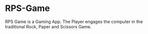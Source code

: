 # RPS-Game
RPS Game is a Gaming App. The Player engages the computer in the traditional Rock, Paper and Scissors Game.
